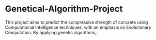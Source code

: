 # Genetical-Algorithm-Project
This project aims to predict the compressive strength of concrete using Computational Intelligence techniques, with an emphasis on Evolutionary Computation. By applying genetic algorithms,.
